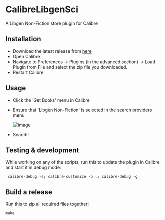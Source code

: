 # CalibreLibgenSci
A Libgen Non-Fiction store plugin for Calibre

## Installation
- Download the latest release from [here](https://github.com/notlibrary/CalibreLibgenSci)
- Open Calibre
- Navigate to Preferences -> Plugins (in the advanced section) -> Load Plugin from File and select the zip file you downloaded.
- Restart Calibre

## Usage
- Click the 'Get Books' menu in Calibre
- Ensure that 'Libgen Non-Fiction' is selected in the search providers menu

    ![image](https://user-images.githubusercontent.com/40695473/149553512-ce27e902-96bc-48d2-a0db-1564aa87e44c.png)
- Search!

## Testing & development

While working on any of the scripts, run this to update the plugin in Calibre and start it in debug mode:

```shell
 calibre-debug -s; calibre-customize -b .; calibre-debug -g
```

## Build a release

Run this to zip all required files together:

```shell
make
```
